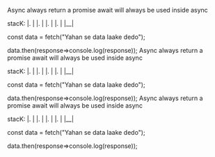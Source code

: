 <!-- Async await --> 
Async always return a promise
await will always be used inside async


<!-- Promise all -->

stacK:
|. |
|. |
|.  |
|. |
|__|


<!-- How to remeber Promise -->

const data = fetch("Yahan se data laake dedo");

data.then(response=>console.log(response));<!-- Async await --> 
Async always return a promise
await will always be used inside async


<!-- Promise all -->

stacK:
|. |
|. |
|.  |
|. |
|__|


<!-- How to remeber Promise -->

const data = fetch("Yahan se data laake dedo");

data.then(response=>console.log(response));<!-- Async await --> 
Async always return a promise
await will always be used inside async


<!-- Promise all -->

stacK:
|. |
|. |
|.  |
|. |
|__|


<!-- How to remeber Promise -->

const data = fetch("Yahan se data laake dedo");

data.then(response=>console.log(response));